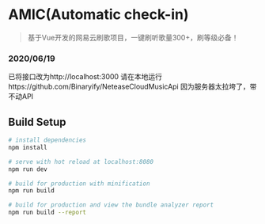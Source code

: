 # AMIC(Automatic check-in)

> 基于Vue开发的网易云刷歌项目，一键刷听歌量300+，刷等级必备！


### 2020/06/19
 已将接口改为http://localhost:3000
 请在本地运行https://github.com/Binaryify/NeteaseCloudMusicApi
 因为服务器太拉垮了，带不动API
## Build Setup

``` bash
# install dependencies
npm install

# serve with hot reload at localhost:8080
npm run dev

# build for production with minification
npm run build

# build for production and view the bundle analyzer report
npm run build --report
```

